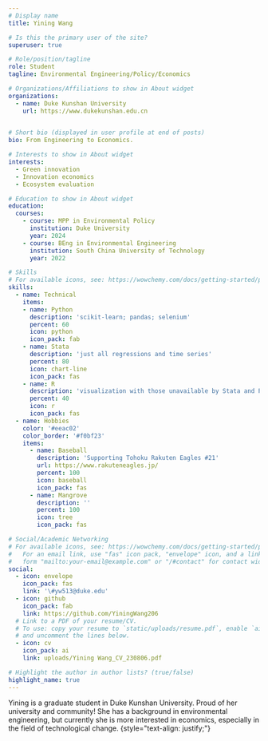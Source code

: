 ```yaml
---
# Display name
title: Yining Wang

# Is this the primary user of the site?
superuser: true

# Role/position/tagline
role: Student
tagline: Environmental Engineering/Policy/Economics

# Organizations/Affiliations to show in About widget
organizations:
  - name: Duke Kunshan University
    url: https://www.dukekunshan.edu.cn
  

# Short bio (displayed in user profile at end of posts)
bio: From Engineering to Economics.

# Interests to show in About widget
interests:
  - Green innovation
  - Innovation economics
  - Ecosystem evaluation

# Education to show in About widget
education:
  courses:
    - course: MPP in Environmental Policy
      institution: Duke University
      year: 2024
    - course: BEng in Environmental Engineering
      institution: South China University of Technology
      year: 2022

# Skills
# For available icons, see: https://wowchemy.com/docs/getting-started/page-builder/#icons
skills:
  - name: Technical
    items:
    - name: Python
      description: 'scikit-learn; pandas; selenium'
      percent: 60
      icon: python
      icon_pack: fab
    - name: Stata
      description: 'just all regressions and time series'
      percent: 80
      icon: chart-line
      icon_pack: fas
    - name: R
      description: 'visualization with those unavailable by Stata and Python'
      percent: 40
      icon: r
      icon_pack: fas
  - name: Hobbies
    color: '#eeac02'
    color_border: '#f0bf23'
    items:
      - name: Baseball
        description: 'Supporting Tohoku Rakuten Eagles #21'
        url: https://www.rakuteneagles.jp/
        percent: 100
        icon: baseball
        icon_pack: fas
      - name: Mangrove
        description: ''
        percent: 100
        icon: tree
        icon_pack: fas

# Social/Academic Networking
# For available icons, see: https://wowchemy.com/docs/getting-started/page-builder/#icons
#   For an email link, use "fas" icon pack, "envelope" icon, and a link in the
#   form "mailto:your-email@example.com" or "/#contact" for contact widget.
social:
  - icon: envelope
    icon_pack: fas
    link: '\#yw513@duke.edu'
  - icon: github
    icon_pack: fab
    link: https://github.com/YiningWang206
  # Link to a PDF of your resume/CV.
  # To use: copy your resume to `static/uploads/resume.pdf`, enable `ai` icons in `params.yaml`,
  # and uncomment the lines below.
  - icon: cv
    icon_pack: ai
    link: uploads/Yining Wang_CV_230806.pdf

# Highlight the author in author lists? (true/false)
highlight_name: true
---
```


Yining is a graduate student in Duke Kunshan University. Proud of her university and community! She has a background in environmental engineering, but currently she is more interested in economics, especially in the field of technological change.
{style="text-align: justify;"}
